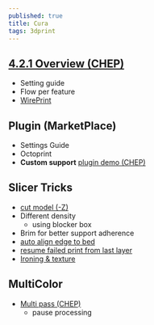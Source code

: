 ```yaml
---
published: true
title: Cura
tags: 3dprint
---
```

## [4.2.1 Overview (CHEP)](https://www.youtube.com/watch?v=p1t4oaU2qdk)
- Setting guide
- Flow per feature
- [WirePrint](https://www.youtube.com/watch?v=Ea4V7kb2VsY)

## Plugin (MarketPlace)
- Settings Guide
- Octoprint
- **Custom support** [plugin demo (CHEP)](https://www.youtube.com/watch?v=N6w2KX-BUUk)

## Slicer Tricks
- [cut model (-Z)](https://www.youtube.com/watch?v=su_m5zV9rvA)
- Different density
	- using blocker box
- Brim for better support adherence
- [auto align edge to bed](https://www.youtube.com/watch?v=ca2jD0zCUN4)
- [resume failed print from last layer](https://community.ultimaker.com/topic/6219-2-ways-to-resume-print-from-last-layer/)
- [Ironing & texture](https://www.youtube.com/watch?v=gh5wC4Ti95s)

## MultiColor
- [Multi pass (CHEP)](https://www.youtube.com/watch?v=1nBnVtOEAiY)
	- pause processing
